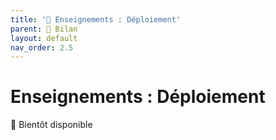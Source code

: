 ```yaml
---
title: '🚧 Enseignements : Déploiement'
parent: 🚧 Bilan
layout: default
nav_order: 2.5
---
```


# Enseignements : Déploiement

🚧 Bientôt disponible